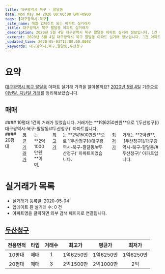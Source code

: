 ```yaml
---
title: 대구광역시 북구 - 팔달동
date: Mon May 04 2020 00:00:00 GMT+0900
tags: [대구광역시-북구]
_site_name: 매일 업데이트 되는 아파트 실거래가
_title: 대구광역시 북구 팔달동 아파트 실거래가
_description: 2020년 5월 4일 대구광역시 북구 팔달동 아파트 실거래 정보입니다. 1건 아파트 정보가 있습니다.
_excerpt: 2020년 5월 4일 대구광역시 북구 팔달동 아파트 실거래 정보입니다. 1건 아파트 정보가 있습니다.
_updated_time: 2020-05-03T15:00:00.000Z
_keywords: 대구광역시,북구,팔달동,두산청구
---
```





# 요약
<ins>대구광역시 북구 팔달동</ins> 아파트 실거래 가격을 알아볼까요? <ins>2020년 5월 4일</ins> 기준으로 <ins>이번달, 지난달 거래</ins>를 정리해보았습니다.

## 매매
<div class="container">
<div class="six columns" markdown="1">
#### 10평대
1건의 거래가 있었습니다. 거래가는 **1억6250만원**으로 '[두산청구](/대구광역시-북구-팔달동/#두산청구)' 아파트입니다.
</div>
<div class="six columns" markdown="1">
#### 20평대
<ins>평균 거래가</ins>는 **2억1000만원**이며, <ins>최고가</ins>는 **2억1500만원**으로 '[두산청구](/대구광역시-북구-팔달동/#두산청구)' 아파트이었습니다. <ins>최저가</ins> 거래는 **2억원**, '[두산청구](/대구광역시-북구-팔달동/#두산청구)' 아파트입니다.
</div>
</div>



# 실거래가 목록
- 실거래가 등록일: 2020-05-04
- 업데이트 된 실거래 수: 0 건
- 아파트명을 클릭하면 외부 검색 페이지로 연결됩니다.

## [두산청구](#두산청구)

|전용면적|타입|거래수|최고가|평균가|최저가|
|:---:|:---:|:---:|:---:|:---:|:---:|
|10평대|<span class="deal-type-1">매매</span>|1|1억6250만|1억6250만|1억6250만|
|20평대|<span class="deal-type-1">매매</span>|3|2억1500만|2억1000만|2억|

<br/>



